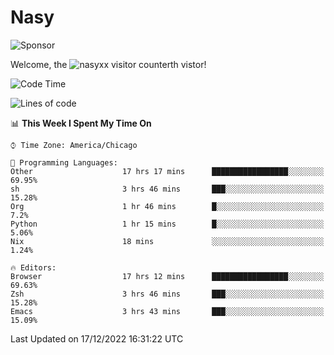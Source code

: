 # Nasy

<!--
<p align="center">
<img height="200" src="https://github-readme-stats.vercel.app/api?username=nasyxx&count_private=true&show_icons=true&theme=dracula&include_all_commits=true"/>
<img height="200" src="https://github-readme-stats.vercel.app/api/top-langs/?username=nasyxx&theme=dracula&hide=html,jupyter+notebook&count_private=true&show_icons=true"/>
</p>

  
----------------
-->

![Sponsor](https://img.shields.io/static/v1.svg?label=Sponsor&message=%E2%9D%A4&logo=GitHub&style=flat&color=pink)
 
Welcome, the ![nasyxx visitor counter](https://count.getloli.com/get/@nasyxx?theme=rule34)th vistor!
 
<!--START_SECTION:waka-->
![Code Time](http://img.shields.io/badge/Code%20Time-2%2C938%20hrs%2047%20mins-blue)

![Lines of code](https://img.shields.io/badge/From%20Hello%20World%20I%27ve%20Written-5%20Million%20lines%20of%20code-blue)

📊 **This Week I Spent My Time On** 

```text
⌚︎ Time Zone: America/Chicago

💬 Programming Languages: 
Other                    17 hrs 17 mins      █████████████████░░░░░░░░   69.95% 
sh                       3 hrs 46 mins       ███░░░░░░░░░░░░░░░░░░░░░░   15.28% 
Org                      1 hr 46 mins        █░░░░░░░░░░░░░░░░░░░░░░░░   7.2% 
Python                   1 hr 15 mins        █░░░░░░░░░░░░░░░░░░░░░░░░   5.06% 
Nix                      18 mins             ░░░░░░░░░░░░░░░░░░░░░░░░░   1.24%

🔥 Editors: 
Browser                  17 hrs 12 mins      █████████████████░░░░░░░░   69.63% 
Zsh                      3 hrs 46 mins       ███░░░░░░░░░░░░░░░░░░░░░░   15.28% 
Emacs                    3 hrs 43 mins       ███░░░░░░░░░░░░░░░░░░░░░░   15.09%

```


 Last Updated on 17/12/2022 16:31:22 UTC
<!--END_SECTION:waka-->

<!-- ![visitors](https://visitor-badge.laobi.icu/badge?page_id=nasyxx.nasyxx) -->
